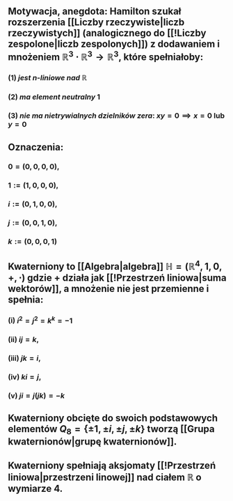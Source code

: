 ## **Motywacja, anegdota**: Hamilton szukał rozszerzenia [[Liczby rzeczywiste|liczb rzeczywistych]] (analogicznego do [[!Liczby zespolone|liczb zespolonych]]) z dodawaniem i mnożeniem $\mathbb{R}^3\cdot\mathbb{R}^3\to \mathbb{R}^3$, które spełniałoby:
### (1) *jest $n$-liniowe nad $\mathbb{R}$*
### (2) *ma element neutralny* 1
### (3) *nie ma nietrywialnych dzielników zera*: $xy=0 \implies x=0 \text{ lub } y=0$
## **Oznaczenia**: 
### $0=(0,0,0,0)$,
### $1:=(1,0,0,0)$,
### $i:=(0,1,0,0)$,
### $j:=(0,0,1,0)$,
### $k:=(0,0,0,1)$ 
## **Kwaterniony** to [[Algebra|algebra]] $\mathbb{H}=(\mathbb{R}^4,1,0,+,\cdot)$ gdzie $+$ działa jak [[!Przestrzeń liniowa|suma wektorów]], a mnożenie nie jest przemienne i spełnia:
### (i) $i^2=j^2=k^k=-1$
### (ii) $ij=k$,
### (iii) $jk=i$,
### (iv) $ki=j$,
### (v) $ji=j(jk)=-k$
## Kwaterniony obcięte do swoich podstawowych elementów $Q_8=\{\pm 1,\pm i,\pm j,\pm k\}$ tworzą [[Grupa kwaternionów|grupę kwaternionów]].
## Kwaterniony spełniają aksjomaty [[!Przestrzeń liniowa|przestrzeni linowej]] nad ciałem $\mathbb{R}$ o wymiarze $4$.